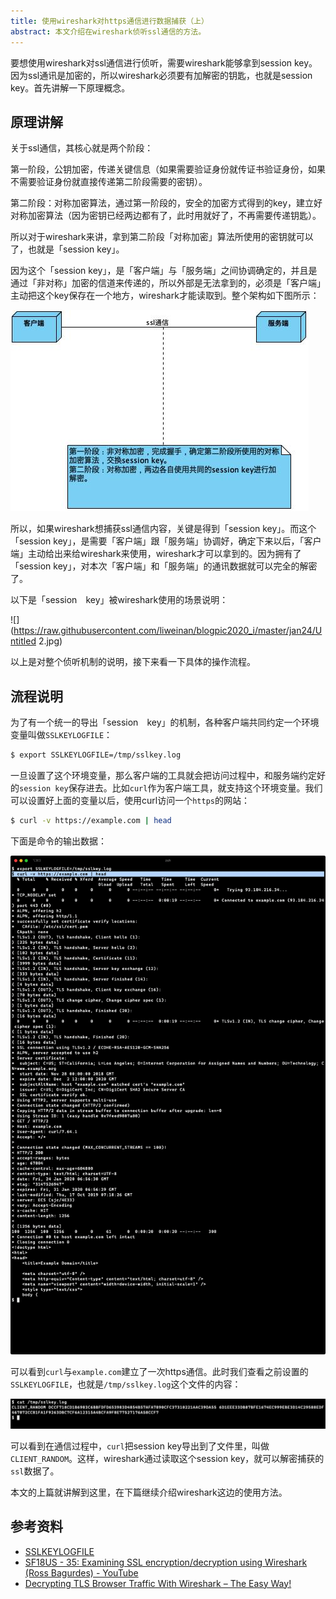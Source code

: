 ```yaml
---
title: 使用wireshark对https通信进行数据捕获（上）
abstract: 本文介绍在wireshark侦听ssl通信的方法。
---
```




要想使用wireshark对ssl通信进行侦听，需要wireshark能够拿到session key。因为ssl通讯是加密的，所以wireshark必须要有加解密的钥匙，也就是session key。首先讲解一下原理概念。

## 原理讲解

关于ssl通信，其核心就是两个阶段：

第一阶段，公钥加密，传递关键信息（如果需要验证身份就传证书验证身份，如果不需要验证身份就直接传递第二阶段需要的密钥）。

第二阶段：对称加密算法，通过第一阶段的，安全的加密方式得到的key，建立好对称加密算法（因为密钥已经两边都有了，此时用就好了，不再需要传递钥匙）。

所以对于wireshark来讲，拿到第二阶段「对称加密」算法所使用的密钥就可以了，也就是「session key」。

因为这个「session key」，是「客户端」与「服务端」之间协调确定的，并且是通过「非对称」加密的信道来传递的，所以外部是无法拿到的，必须是「客户端」主动把这个key保存在一个地方，wireshark才能读取到。整个架构如下图所示：

![](https://raw.githubusercontent.com/liweinan/blogpic2020_i/master/jan24/Untitled.jpg)

所以，如果wireshark想捕获ssl通信内容，关键是得到「session key」。而这个「session key」，是需要「客户端」跟「服务端」协调好，确定下来以后，「客户端」主动给出来给wireshark来使用，wireshark才可以拿到的。因为拥有了「session key」，对本次「客户端」和「服务端」的通讯数据就可以完全的解密了。

以下是「session　key」被wireshark使用的场景说明：

![](https://raw.githubusercontent.com/liweinan/blogpic2020_i/master/jan24/Untitled 2.jpg)

以上是对整个侦听机制的说明，接下来看一下具体的操作流程。

## 流程说明

为了有一个统一的导出「session　key」的机制，各种客户端共同约定一个环境变量叫做`SSLKEYLOGFILE`：

```bash
$ export SSLKEYLOGFILE=/tmp/sslkey.log
```

一旦设置了这个环境变量，那么客户端的工具就会把访问过程中，和服务端约定好的`session key`保存进去。比如`curl`作为客户端工具，就支持这个环境变量。我们可以设置好上面的变量以后，使用curl访问一个`https`的网站：

```bash
$ curl -v https://example.com | head
```

下面是命令的输出数据：

![](https://raw.githubusercontent.com/liweinan/blogpic2020_i/master/jan24/C90D51A0-001F-4DCE-AF32-D4270EDB0251.png)

可以看到`curl`与`example.com`建立了一次https通信。此时我们查看之前设置的`SSLKEYLOGFILE`，也就是`/tmp/sslkey.log`这个文件的内容：

![](https://raw.githubusercontent.com/liweinan/blogpic2020_i/master/jan24/6A364BF1-2C36-448F-BEE9-A80971DFE3B3.png)

可以看到在通信过程中，`curl`把session key导出到了文件里，叫做`CLIENT_RANDOM`。这样，wireshark通过读取这个session key，就可以解密捕获的`ssl`数据了。

本文的上篇就讲解到这里，在下篇继续介绍wireshark这边的使用方法。

## 参考资料
* [SSLKEYLOGFILE](https://ec.haxx.se/usingcurl/usingcurl-tls/tls-sslkeylogfile)
* [SF18US - 35: Examining SSL encryption/decryption using Wireshark (Ross Bagurdes) - YouTube](https://www.youtube.com/watch?v=0X2BVwNX4ks)
* [Decrypting TLS Browser Traffic With Wireshark – The Easy Way!](https://redflagsecurity.net/2019/03/10/decrypting-tls-wireshark/)
